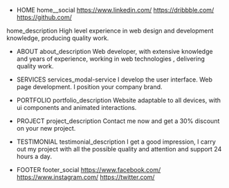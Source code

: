 - HOME
  home\_\_social
  https://www.linkedin.com/
  https://dribbble.com/
  https://github.com/

home_description
High level experience in web design and development knowledge, producing quality work.

- ABOUT
  about_description
  Web developer, with extensive knowledge and years of experience, working in web technologies , delivering quality work.

- SERVICES
  services_modal-service
  I develop the user interface.
  Web page development.
  I position your company brand.

- PORTFOLIO
  portfolio_description
  Website adaptable to all devices, with ui components and animated interactions.

- PROJECT
  project_description
  Contact me now and get a 30% discount on your new project.

- TESTIMONIAL
  testimonial_description
  I get a good impression, I carry out my project with all the possible quality and attention and support 24 hours a day.

- FOOTER
  footer_social
  https://www.facebook.com/
  https://www.instagram.com/
  https://twitter.com/
